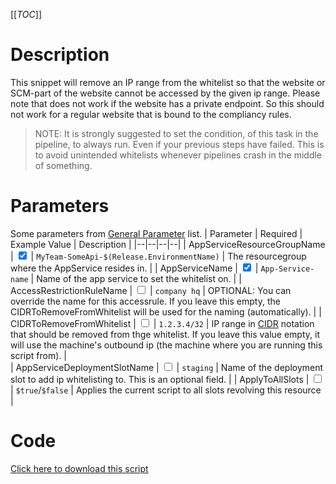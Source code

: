 [[_TOC_]]

# Description
This snippet will remove an IP range from the whitelist so that the website or SCM-part of the website cannot be accessed by the given ip range. Please note that does not work if the website has a private endpoint. So this should not work for a regular website that is bound to the compliancy rules.

> NOTE: It is strongly suggested to set the condition, of this task in the pipeline, to always run. Even if your previous steps have failed. This is to avoid unintended whitelists whenever pipelines crash in the middle of something.

# Parameters
Some parameters from [General Parameter](/Azure/Azure-CLI-Snippets) list.
| Parameter | Required | Example Value | Description |
|--|--|--|--|
| AppServiceResourceGroupName | <input type="checkbox" checked> | `MyTeam-SomeApi-$(Release.EnvironmentName)` | The resourcegroup where the AppService resides in. |
| AppServiceName | <input type="checkbox" checked> | `App-Service-name` | Name of the app service to set the whitelist on. | 
| AccessRestrictionRuleName | <input type="checkbox"> | `company hq` | OPTIONAL: You can override the name for this accessrule. If you leave this empty, the CIDRToRemoveFromWhitelist will be used for the naming (automatically). |
| CIDRToRemoveFromWhitelist | <input type="checkbox"> | `1.2.3.4/32` | IP range in [CIDR](https://en.wikipedia.org/wiki/Classless_Inter-Domain_Routing) notation that should be removed from thge whitelist. If you leave this value empty, it will use the machine's outbound ip (the machine where you are running this script from). |  
| AppServiceDeploymentSlotName | <input type="checkbox"> | `staging` |  Name of the deployment slot to add ip whitelisting to. This is an optional field. |
| ApplyToAllSlots | <input type="checkbox"> | `$true`/`$false` | Applies the current script to all slots revolving this resource |

# Code
[Click here to download this script](../../../../src/App-Services/Remove-Ip-Whitelist-For-App_service.ps1)